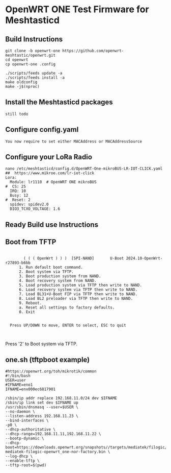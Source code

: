
# OpenWRT ONE Test Firmware for Meshtasticd

## Build Instructions
```
git clone -b openwrt-one https://github.com/openwrt-meshtastic/openwrt.git
cd openwrt
cp openwrt-one .config

./scripts/feeds update -a
./scripts/feeds install -a
make oldconfig
make -j$(nproc)
```

## Install the Meshtasticd packages
```
still todo
```

## Configure config.yaml
```
You now require to set either MACAddress or MACAddressSource
```
## Configure your LoRa Radio
```
nano /etc/meshtasticd/config.d/OpenWRT-One-mikroBUS-LR-IOT-CLICK.yaml
##  https://www.mikroe.com/lr-iot-click
Lora:
  Module: lr1110  # OpenWRT ONE mikroBUS
#  CS: 25
  IRQ: 10
  Busy: 12
#  Reset: 2
  spidev: spidev2.0
  DIO3_TCXO_VOLTAGE: 1.6
```

## Ready Build use Instructions

## Boot from TFTP
```

        ( ( ( OpenWrt ) ) )  [SPI-NAND]       U-Boot 2024.10-OpenWrt-r27893-b6bb
      1. Run default boot command.
      2. Boot system via TFTP.
      3. Boot production system from NAND.
      4. Boot recovery system from NAND.
      5. Load production system via TFTP then write to NAND.
      6. Load recovery system via TFTP then write to NAND.
      7. Load BL31+U-Boot FIP via TFTP then write to NAND.
      8. Load BL2 preloader via TFTP then write to NAND.
      9. Reboot.
      a. Reset all settings to factory defaults.
      0. Exit


  Press UP/DOWN to move, ENTER to select, ESC to quit
  
  
```
 Press '2' to Boot system via TFTP.


## one.sh (tftpboot example)
```
#https://openwrt.org/toh/mikrotik/common
#!/bin/bash
USER=user
#IFNAME=eno1
IFNAME=enx000ec6817901

/sbin/ip addr replace 192.168.11.0/24 dev $IFNAME
/sbin/ip link set dev $IFNAME up
/usr/sbin/dnsmasq --user=$USER \
--no-daemon \
--listen-address 192.168.11.23 \
--bind-interfaces \
-p0 \
--dhcp-authoritative \
--dhcp-range=192.168.11.11,192.168.11.22 \
--bootp-dynamic \
--dhcp-boot=https://downloads.openwrt.org/snapshots//targets/mediatek/filogic/openwrt-mediatek-filogic-openwrt_one-nor-factory.bin \
--log-dhcp \
--enable-tftp \
--tftp-root=$(pwd)
```



